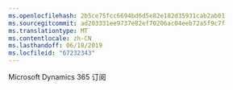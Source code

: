 ```yaml
---
ms.openlocfilehash: 2b5ce75fcc6694bd6d5e82e182d35931cab2ab01
ms.sourcegitcommit: ad203331ee9737e82ef70206ac04eeb72a5f9c7f
ms.translationtype: MT
ms.contentlocale: zh-CN
ms.lasthandoff: 06/18/2019
ms.locfileid: "67232343"
---
```

Microsoft Dynamics 365 订阅